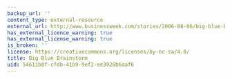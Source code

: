 ```yaml
---
backup_url: ''
content_type: external-resource
external_url: http://www.businessweek.com/stories/2006-08-06/big-blue-brainstorm
has_external_licence_warning: true
has_external_license_warning: true
is_broken: ''
license: https://creativecommons.org/licenses/by-nc-sa/4.0/
title: Big Blue Brainstorm
uid: 54611b8f-cfdb-41b9-9ef2-ee3928b6aaf6
---
```

